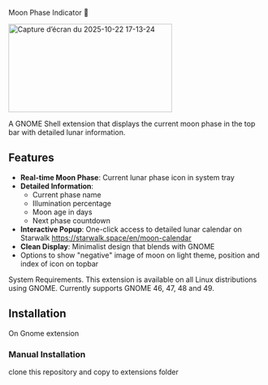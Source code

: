Moon Phase Indicator 🌙

<img width="322" height="174" alt="Capture d’écran du 2025-10-22 17-13-24" src="https://github.com/user-attachments/assets/3082e2fb-e040-4761-b18d-18c4e9de756b" />



A GNOME Shell extension that displays the current moon phase in the top bar with detailed lunar information.

## Features

- **Real-time Moon Phase**: Current lunar phase icon in system tray
- **Detailed Information**: 
  - Current phase name
  - Illumination percentage
  - Moon age in days
  - Next phase countdown
- **Interactive Popup**: One-click access to detailed lunar calendar on Starwalk https://starwalk.space/en/moon-calendar
- **Clean Display**: Minimalist design that blends with GNOME
- Options to show "negative" image of moon on light theme, position and index of icon on topbar

System Requirements.
This extension is available on all Linux distributions using GNOME.
Currently supports GNOME 46, 47, 48 and 49.


## Installation
On Gnome extension 
### Manual Installation
clone this repository and copy to extensions folder

